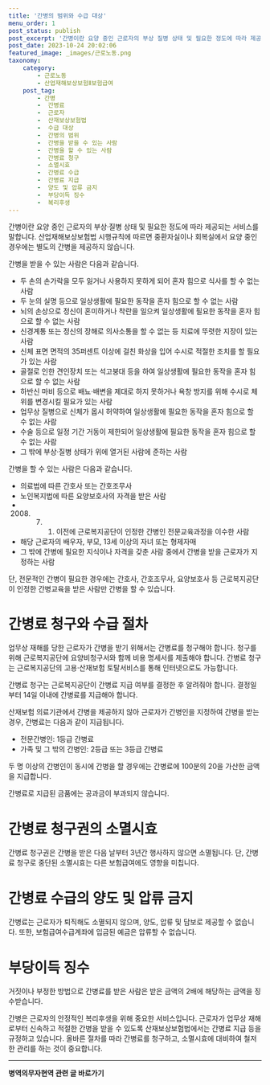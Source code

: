 ```yaml
---
title: '간병의 범위와 수급 대상'
menu_order: 1
post_status: publish
post_excerpt: '간병이란 요양 중인 근로자의 부상 질병 상태 및 필요한 정도에 따라 제공되는 서비스를 말합니다. 산업재해보상보험법 시행규칙에 따르면 중환자실이나 회복실에서 요양 중인 경우에는 별도의 간병을 제공하지 않습니다.'
post_date: 2023-10-24 20:02:06
featured_image: _images/근로노동.png
taxonomy:
    category:
        - 근로노동
        - 산업재해보상보험Ⅱ보험급여
    post_tag:
        - 간병
        -  간병료
        -  근로자
        -  산재보상보험법
        -  수급 대상
        -  간병의 범위
        -  간병을 받을 수 있는 사람
        -  간병을 할 수 있는 사람
        -  간병료 청구
        -  소멸시효
        -  간병료 수급
        -  간병료 지급
        -  양도 및 압류 금지
        -  부당이득 징수
        -  복리후생
---
```



간병이란 요양 중인 근로자의 부상·질병 상태 및 필요한 정도에 따라 제공되는 서비스를 말합니다. 산업재해보상보험법 시행규칙에 따르면 중환자실이나 회복실에서 요양 중인 경우에는 별도의 간병을 제공하지 않습니다.

간병을 받을 수 있는 사람은 다음과 같습니다.
- 두 손의 손가락을 모두 잃거나 사용하지 못하게 되어 혼자 힘으로 식사를 할 수 없는 사람
- 두 눈의 실명 등으로 일상생활에 필요한 동작을 혼자 힘으로 할 수 없는 사람
- 뇌의 손상으로 정신이 혼미하거나 착란을 일으켜 일상생활에 필요한 동작을 혼자 힘으로 할 수 없는 사람
- 신경계통 또는 정신의 장해로 의사소통을 할 수 없는 등 치료에 뚜렷한 지장이 있는 사람
- 신체 표면 면적의 35퍼센트 이상에 걸친 화상을 입어 수시로 적절한 조치를 할 필요가 있는 사람
- 골절로 인한 견인장치 또는 석고붕대 등을 하여 일상생활에 필요한 동작을 혼자 힘으로 할 수 없는 사람
- 하반신 마비 등으로 배뇨·배변을 제대로 하지 못하거나 욕창 방지를 위해 수시로 체위를 변경시킬 필요가 있는 사람
- 업무상 질병으로 신체가 몹시 허약하여 일상생활에 필요한 동작을 혼자 힘으로 할 수 없는 사람
- 수술 등으로 일정 기간 거동이 제한되어 일상생활에 필요한 동작을 혼자 힘으로 할 수 없는 사람
- 그 밖에 부상·질병 상태가 위에 열거된 사람에 준하는 사람

간병을 할 수 있는 사람은 다음과 같습니다.
- 의료법에 따른 간호사 또는 간호조무사
- 노인복지법에 따른 요양보호사의 자격을 받은 사람
- 2008. 7. 1. 이전에 근로복지공단이 인정한 간병인 전문교육과정을 이수한 사람
- 해당 근로자의 배우자, 부모, 13세 이상의 자녀 또는 형제자매
- 그 밖에 간병에 필요한 지식이나 자격을 갖춘 사람 중에서 간병을 받을 근로자가 지정하는 사람

단, 전문적인 간병이 필요한 경우에는 간호사, 간호조무사, 요양보호사 등 근로복지공단이 인정한 간병교육을 받은 사람만 간병을 할 수 있습니다.

# 간병료 청구와 수급 절차

업무상 재해를 당한 근로자가 간병을 받기 위해서는 간병료를 청구해야 합니다. 청구를 위해 근로복지공단에 요양비청구서와 함께 비용 명세서를 제출해야 합니다. 간병료 청구는 근로복지공단의 고용·산재보험 토탈서비스를 통해 인터넷으로도 가능합니다.

간병료 청구는 근로복지공단이 간병료 지급 여부를 결정한 후 알려줘야 합니다. 결정일부터 14일 이내에 간병료를 지급해야 합니다.

산재보험 의료기관에서 간병을 제공하지 않아 근로자가 간병인을 지정하여 간병을 받는 경우, 간병료는 다음과 같이 지급됩니다.
- 전문간병인: 1등급 간병료
- 가족 및 그 밖의 간병인: 2등급 또는 3등급 간병료

두 명 이상의 간병인이 동시에 간병을 할 경우에는 간병료에 100분의 20을 가산한 금액을 지급합니다. 

간병료로 지급된 금품에는 공과금이 부과되지 않습니다.

# 간병료 청구권의 소멸시효

간병료 청구권은 간병을 받은 다음 날부터 3년간 행사하지 않으면 소멸됩니다. 단, 간병료 청구로 중단된 소멸시효는 다른 보험급여에도 영향을 미칩니다.

# 간병료 수급의 양도 및 압류 금지

간병료는 근로자가 퇴직해도 소멸되지 않으며, 양도, 압류 및 담보로 제공할 수 없습니다. 또한, 보험급여수급계좌에 입금된 예금은 압류할 수 없습니다.

# 부당이득 징수

거짓이나 부정한 방법으로 간병료를 받은 사람은 받은 금액의 2배에 해당하는 금액을 징수받습니다.

간병은 근로자의 안정적인 복리후생을 위해 중요한 서비스입니다. 근로자가 업무상 재해로부터 신속하고 적절한 간병을 받을 수 있도록 산재보상보험법에서는 간병료 지급 등을 규정하고 있습니다. 올바른 절차를 따라 간병료를 청구하고, 소멸시효에 대비하여 철저한 관리를 하는 것이 중요합니다.
<!-- wp:separator -->
<hr class="wp-block-separator has-alpha-channel-opacity"/>
<!-- /wp:separator -->

<!-- wp:group {"backgroundColor":"base","layout":{"type":"constrained"}} -->
<div class="wp-block-group has-base-background-color has-background"><!-- wp:paragraph {"align":"center","fontSize":"medium"} -->
<p class="has-text-align-center has-large-font-size"><strong>병역의무자현역 관련 글 바로가기</strong></p>
<!-- /wp:paragraph -->


<!-- wp:latest-posts
{"categories":[{"id":9912,"count":19,"description":"","link":"https://uknowlaw.com/category/%eb%b3%91%ec%97%ad%ec%9d%98%eb%ac%b4%ec%9e%90%ed%98%84%ec%97%ad/","name":"병역의무자현역","slug":"병역의무자현역","taxonomy":"category","parent":0,"meta":[],"_links":{"self":[{"href":"https://uknowlaw.com/wp-json/wp/v2/categories/9912"}],"collection":[{"href":"https://uknowlaw.com/wp-json/wp/v2/categories"}],"about":[{"href":"https://uknowlaw.com/wp-json/wp/v2/taxonomies/category"}],"wp:post_type":[{"href":"https://uknowlaw.com/wp-json/wp/v2/posts?categories=9912"}],"curies":[{"name":"wp","href":"https://api.w.org/{rel}","templated":true}]}}],"postsToShow":100,"excerptLength":28,"postLayout":"grid","columns":2,"featuredImageAlign":"left","featuredImageSizeSlug":"large","fontSize":18px} /--></div>
<!-- /wp:group -->